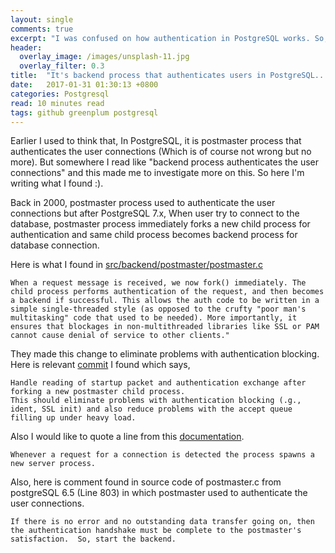 ```yaml
---
layout: single
comments: true
excerpt: "I was confused on how authentication in PostgreSQL works. So, I did some research."
header:
  overlay_image: /images/unsplash-11.jpg
  overlay_filter: 0.3
title:  "It's backend process that authenticates users in PostgreSQL... Not Postmaster Process..."
date:   2017-01-31 01:30:13 +0800
categories: Postgresql
read: 10 minutes read
tags: github greenplum postgresql
---
```


Earlier I used to think that, In PostgreSQL, it is postmaster process that authenticates the user connections (Which is of course not wrong but no more). But somewhere I read like "backend process authenticates the user connections" and this made me to investigate more on this. So here I'm writing what I found :).

Back in 2000, postmaster process used to authenticate the user connections but after PostgreSQL 7.x, When user try to connect to the database, postmaster process immediately forks a new child process for authentication and same child process becomes backend process for database connection.

Here is what I found in [src/backend/postmaster/postmaster.c](https://doxygen.postgresql.org/postmaster_8c_source.html)

    When a request message is received, we now fork() immediately. The child process performs authentication of the request, and then becomes a backend if successful. This allows the auth code to be written in a simple single-threaded style (as opposed to the crufty "poor man's multitasking" code that used to be needed). More importantly, it ensures that blockages in non-multithreaded libraries like SSL or PAM cannot cause denial of service to other clients."


They made this change to eliminate problems with authentication blocking. Here is relevant [commit](https://git.postgresql.org/gitweb/?p=postgresql.git;a=commit;h=9b4bfbdc2cd74342d9febb74c93acad1d4de84ca) I found which says,

    Handle reading of startup packet and authentication exchange after forking a new postmaster child process.
    This should eliminate problems with authentication blocking (.g., ident, SSL init) and also reduce problems with the accept queue filling up under heavy load.

Also I would like to quote a line from this [documentation](https://www.postgresql.org/docs/8.2/static/connect-estab.html).

    Whenever a request for a connection is detected the process spawns a new server process.

Also, here is comment found in source code of postmaster.c from postgreSQL 6.5 (Line 803) in which postmaster used to authenticate the user connections.


    If there is no error and no outstanding data transfer going on, then the authentication handshake must be complete to the postmaster's satisfaction.  So, start the backend.
